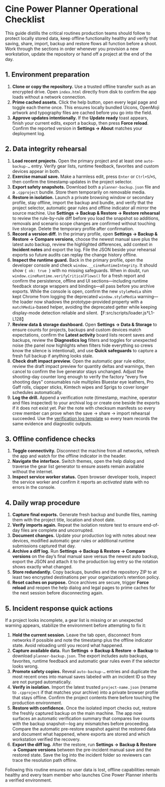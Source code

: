 # Cine Power Planner Operational Checklist

This guide distills the critical routines production teams should follow to
protect locally stored data, keep offline functionality healthy and verify that
saving, share, import, backup and restore flows all function before a shoot.
Work through the sections in order whenever you provision a new workstation,
update the repository or hand off a project at the end of the day.

## 1. Environment preparation

1. **Clone or copy the repository.** Use a trusted offline transfer such as an
   encrypted drive. Open `index.html` directly from disk to confirm the app
   loads without a network connection.
2. **Prime cached assets.** Click the help button, open every legal page and
   toggle each theme once. This ensures locally bundled Uicons, OpenMoji artwork
   and typography files are cached before you go into the field.
3. **Approve updates intentionally.** If the **Update ready** toast appears,
   finish your current edits, export a backup, then press **Force reload**.
   Confirm the reported version in **Settings → About** matches your deployment
   log.

## 2. Data integrity rehearsal

1. **Load recent projects.** Open the primary project and at least one
   `auto-backup-…` entry. Verify gear lists, runtime feedback, favorites and
   custom devices appear in both.
2. **Exercise manual save.** Make a harmless edit, press `Enter` or
   `Ctrl+S`/`⌘S`, then confirm the timestamp updates in the project selector.
3. **Export safety snapshots.** Download both a `planner-backup.json` file and a
   `.cpproject` bundle. Store them temporarily on removable media.
4. **Restore in isolation.** Launch a private browsing window or secondary
   profile, stay offline, import the backup and bundle, and verify that the
   project selector, automatic gear rules and offline indicator all mirror the
   source machine. Use **Settings → Backup & Restore → Restore rehearsal** to
   review the rule-by-rule diff before you load the snapshot so additions,
   removals and scenario scope changes are confirmed without touching live
   storage. Delete the temporary profile after confirmation.
5. **Record a version diff.** In the primary profile, open **Settings → Backup &
   Restore → Compare versions**, choose the newest manual save plus the latest
   auto backup, review the highlighted differences, add context in **Incident
   notes** and export the log. File the JSON beside your rehearsal exports so
   future audits can replay the change history offline.
6. **Inspect the runtime guard.** Back in the primary profile, open the
   developer console and check `window.__cineRuntimeIntegrity`. It should show
   `{ ok: true }` with no missing safeguards. When in doubt, run
   `window.cineRuntime.verifyCriticalFlows()` for a fresh report and confirm the
   persistence, offline and UI sections—including runtime feedback storage
   wrappers and bindings—all pass before you archive exports. While the console
   is open, confirm the new `styleMedia` shim kept Chrome from logging the
   deprecated `window.styleMedia` warning—the loader now shadows the
   prototype-provided property with a `matchMedia`-based helper, avoiding the
   deprecated getter while keeping display-mode detection reliable and
   silent.【F:src/scripts/loader.js†L1-L128】
7. **Review data & storage dashboard.** Open **Settings → Data & Storage** to
   ensure counts for projects, backups and custom devices match expectations,
   confirm the **Latest activity** board lists recent saves and backups, review
   the **Diagnostics log** filters and toggles for unexpected noise (the panel now highlights
   when filters hide everything so crews know the silence is intentional), and use
   **Quick safeguards** to capture a fresh full backup if anything looks stale.
8. **Check draft impact preview.** Open the automatic gear rule editor, review
   the draft impact preview for quantity deltas and warnings, then cancel to
   confirm the live generator stays unchanged. Adjust the shooting-day counter
   long enough to verify the factory “every five shooting days” consumables rule
   multiplies Bluestar eye leathers, Pro Gaff rolls, clapper sticks, Kimtech
   wipes and Sprigs to cover longer schedules automatically.
9. **Log the drill.** Append a verification note (timestamp, machine, operator
   and files inspected) to your archival log or create one beside the exports
   if it does not exist yet. Pair the note with checksum manifests so every
   crew member can prove when the save → share → import rehearsal succeeded.
   Use the [verification log template](verification-log-template.md) so every
   team records the same evidence and diagnostic outputs.

## 3. Offline confidence checks

1. **Toggle connectivity.** Disconnect the machine from all networks, refresh
   the app and watch for the offline indicator in the header.
2. **Navigate the interface.** Switch themes, open the help dialog and traverse
   the gear list generator to ensure assets remain available without the
   internet.
3. **Inspect service worker status.** Open browser developer tools, inspect the
   service worker and confirm it reports an *activated* state with no errors in
   the console.

## 4. Daily wrap procedure

1. **Capture final exports.** Generate fresh backup and bundle files, naming
   them with the project title, location and shoot date.
2. **Verify imports again.** Repeat the isolation restore test to ensure end-of-
   day files are complete and uncorrupted.
3. **Document changes.** Update your production log with notes about new devices,
   modified automatic gear rules or additional runtime submissions captured that
   day.
4. **Archive a diff log.** Run **Settings → Backup & Restore → Compare versions**
   on the day’s final manual save versus the newest auto backup, export the JSON
   and attach it to the production log entry so the rotation shows exactly what
   changed.
5. **Store redundantly.** Copy backups, bundles and the repository ZIP to at
   least two encrypted destinations per your organization’s retention policy.
6. **Reset caches on purpose.** Once archives are secure, trigger **Force reload**
   and reopen the help dialog and legal pages to prime caches for the next
   session before disconnecting again.

## 5. Incident response quick actions

If a project looks incomplete, a gear list is missing or an unexpected warning
appears, stabilize the environment before attempting to fix it:

1. **Hold the current session.** Leave the tab open, disconnect from networks if
   possible and note the timestamp plus the offline indicator state. Avoid
   reloading until you record what happened.
2. **Capture available data.** Run **Settings → Backup & Restore → Backup** to
   download `planner-backup.json`. The export includes auto backups, favorites,
   runtime feedback and automatic gear rules even if the selector looks wrong.
3. **Promote safety copies.** Reveal `auto-backup-…` entries and duplicate the
   most recent ones into manual saves labeled with an incident ID so they are not
   purged automatically.
4. **Verify in isolation.** Import the latest trusted `project-name.json`
   (rename to `.cpproject` if that matches your archive) into a private browser
   profile that stays offline. Confirm the project contents there before touching
   the production environment.
5. **Restore with confidence.** Once the isolated import checks out, restore the
   freshly captured backup on the main machine. The app now surfaces an automatic
   verification summary that compares live counts with the backup snapshot—log any
   mismatches before proceeding. Compare the automatic pre-restore snapshot
   against the restored data and document what happened, where exports are stored
   and which workstation verified the recovery.
6. **Export the diff log.** After the restore, run **Settings → Backup &
   Restore → Compare versions** between the pre-incident manual save and the
   restored state. Save the log into the incident folder so reviewers can trace
   the resolution path offline.

Following this routine ensures no user data is lost, offline capabilities remain
healthy and every team member who launches Cine Power Planner inherits a verified
environment.
